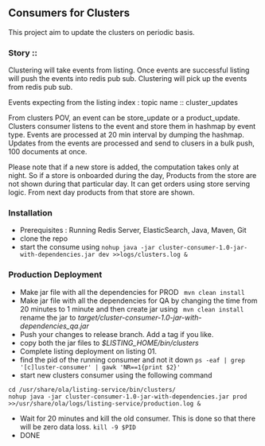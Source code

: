 ## Consumers for Clusters

This project aim to update the clusters on periodic basis. 


### Story :: 
Clustering will take events from listing. Once events are successful listing will push the events into redis pub sub. Clustering will pick up
the events from redis pub sub.

Events expecting from the listing index :
topic name :: cluster_updates

From clusters POV, an event can be store_update or a product_update. Clusters consumer listens to the event and store
 them in hashmap by event type. Events are processed at 20 min interval by dumping the hashmap. Updates from the 
 events are processed and send to clusers in a bulk push, 100 documents at once.
 
 Please note that if a new store is added, the computation takes only at night. So if a store is onboarded during the
  day, Products from the store are not shown during that particular day. It can get orders using store serving logic. 
   From next day products from that store are shown.
   
### Installation
* Prerequisites : Running Redis Server, ElasticSearch, Java, Maven, Git
* clone the repo
* start the consume using 
```nohup java -jar cluster-consumer-1.0-jar-with-dependencies.jar dev >>logs/clusters.log &```

### Production Deployment
 * Make jar file with all the dependencies for PROD
 ``` mvn clean install```
 * Make jar file with all the dependencies for QA by changing the time from 20 minutes to 1 minute and then create 
 jar using 
 ``` mvn clean install```
 rename the jar to *target/cluster-consumer-1.0-jar-with-dependencies_qa.jar*
 * Push your changes to release branch. Add a tag if you like.
 * copy both the jar files to *$LISTING_HOME/bin/clusters*
 * Complete listing deployment on listing 01.
 * find the pid of the running consumer and not it down
 ```ps -eaf | grep '[c]luster-consumer' | gawk 'NR==1{print $2}'```
 * start  new clusters consumer using the following command
 ```
 cd /usr/share/ola/listing-service/bin/clusters/
 nohup java -jar cluster-consumer-1.0-jar-with-dependencies.jar prod >>/usr/share/ola/logs/listing-service/production.log &
 ```
 * Wait for 20 minutes and kill the old consumer. This is done so that there will be zero data loss.
 ```kill -9 $PID```
 * DONE

